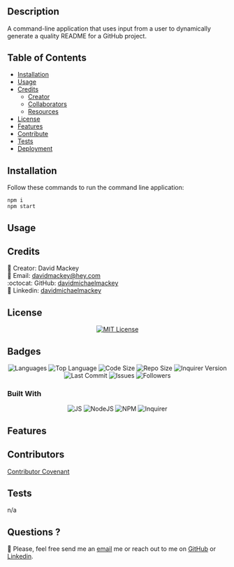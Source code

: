 # <Professional README Generator>

## Description
A command-line application that uses input from a user to dynamically generate a quality README for a GitHub project.

## Table of Contents

- [Installation](#installation)
- [Usage](#usage)
- [Credits](#credits)
  - [Creator](#creator)
  - [Collaborators](#collaborators)
  - [Resources](#resources)
- [License](#license)
- [Features](#features)
- [Contribute](#contribute)
- [Tests](#tests)
- [Deployment](#deployment)

## Installation

Follow these commands to run the command line application:  

    npm i
    npm start

## Usage



## Credits

:bust_in_silhouette: Creator: David Mackey<br>
:email: Email: [davidmackey@hey.com](mailto:davidmackey@hey.com)<br>
:octocat: GitHub: [davidmichaelmackey](https://github.com/davidmichaelmackey/)<br>
:briefcase: Linkedin: [davidmichaelmackey](https://linkedin.com/in/davidmichaelmackey/)<br>



<!--- []() --->

## License
<p align = "center">
  <a href="https://opensource.org/licenses/MIT"><img src="https://img.shields.io/badge/License-MIT-A31F34?style=for-the-badge" alt="MIT License"/></a>
</p>

## Badges

<p align="center">
  <img src="https://img.shields.io/github/languages/count/davidmichaelmackey/professional-readme-generator?style=for-the-badge" alt="Languages" />
  <img src="https://img.shields.io/github/languages/top/davidmichaelmackey/professional-readme-generator?style=for-the-badge" alt="Top Language" />
  <img src="https://img.shields.io/github/languages/code-size/davidmichaelmackey/professional-readme-generator?style=for-the-badge" alt="Code Size" />
  <img src="https://img.shields.io/github/repo-size/davidmichaelmackey/professional-readme-generator?style=for-the-badge" alt="Repo Size" />
  <img src="https://img.shields.io/github/package-json/dependency-version/davidmichaelmackey/professional-readme-generator/inquirer?style=for-the-badge" alt="Inquirer Version" />
  <img src="https://img.shields.io/github/last-commit/davidmichaelmackey/professional-readme-generator?style=for-the-badge" alt="Last Commit" />
  <img src="https://img.shields.io/github/issues/davidmichaelmackey/professional-readme-generator?style=for-the-badge" alt="Issues" />
  <img src="https://img.shields.io/github/followers/davidmichaelmackey?style=social" alt="Followers" />
</p>

### Built With

<p align="center"><img src="https://img.shields.io/badge/-JS-lightgrey?style=for-the-badge"  alt="JS" />
      <img src="https://img.shields.io/badge/-NodeJS-lightgrey?style=for-the-badge"  alt="NodeJS" />
      <img src="https://img.shields.io/badge/-NPM-lightgrey?style=for-the-badge"  alt="NPM" />
      <img src="https://img.shields.io/badge/-Inquirer-lightgrey?style=for-the-badge"  alt="Inquirer" />
      
</p>

## Features

## Contributors

[Contributor Covenant](https://www.contributor-covenant.org/)

## Tests

n/a

## Questions ?

📇 Please, feel free send me an [email](mailto:davidmackey@hey.com) me or reach out to me on [GitHub](https://github.com/davidmichaelmackey/) or [Linkedin](https://linkedin.com/in/davidmichaelmackey/).
